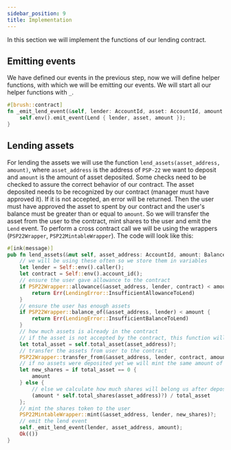 ```yaml
---
sidebar_position: 9
title: Implementation
---
```


In this section we will implement the functions of our lending contract.

## Emitting events

We have defined our events in the previous step, now we will define helper functions, with which we will be emitting our events. We will start all our helper functions with `_`.

```rust
#[brush::contract]
fn _emit_lend_event(&self, lender: AccountId, asset: AccountId, amount: Balance) {
    self.env().emit_event(Lend { lender, asset, amount });
}
```

## Lending assets

For lending the assets  we will use the function `lend_assets(asset_address, amount)`, where `asset_address` is the address of `PSP-22` we want to deposit and `amount` is the amount of asset deposited. Some checks need to be checked to assure the correct behavior of our contract. The asset deposited needs to be recognized by our contract (manager must have approved it). If it is not accepted, an error will be returned. Then the user must have approved the asset to spent by our contract and the user's balance must be greater than or equal to `amount`. So we will transfer the asset from the user to the contract, mint shares to the user and emit the `Lend` event. To perform a cross contract call we will be using the wrappers (`PSP22Wrapper`, `PSP22MintableWrapper`). The code will look like this:

```rust
#[ink(message)]
pub fn lend_assets(&mut self, asset_address: AccountId, amount: Balance) -> Result<(), LendingError> {
    // we will be using these often so we store them in variables
    let lender = Self::env().caller();
    let contract = Self::env().account_id();
    // ensure the user gave allowance to the contract
    if PSP22Wrapper::allowance(&asset_address, lender, contract) < amount {
        return Err(LendingError::InsufficientAllowanceToLend)
    }
    // ensure the user has enough assets
    if PSP22Wrapper::balance_of(&asset_address, lender) < amount {
        return Err(LendingError::InsufficientBalanceToLend)
    }
    // how much assets is already in the contract
    // if the asset is not accepted by the contract, this function will return an error
    let total_asset = self.total_asset(asset_address)?;
    // transfer the assets from user to the contract
    PSP22Wrapper::transfer_from(&asset_address, lender, contract, amount, Vec::<u8>::new())?;
    // if no assets were deposited yet we will mint the same amount of shares as deposited `amount`
    let new_shares = if total_asset == 0 {
        amount
    } else {
        // else we calculate how much shares will belong us after depositing the `amount`
        (amount * self.total_shares(asset_address)?) / total_asset
    };
    // mint the shares token to the user
    PSP22MintableWrapper::mint(&asset_address, lender, new_shares)?;
    // emit the lend event
    self._emit_lend_event(lender, asset_address, amount);
    Ok(())
}
```
